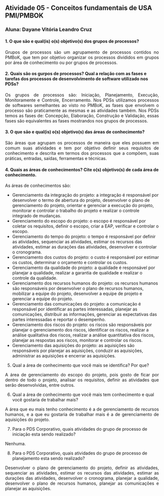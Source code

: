 ## Atividade 05 - Conceitos fundamentais de USA PMI/PMBOK
### Aluna: Dayane Vitória Leandro Cruz

#### 1. O que são e qual(is) o(s) objetivo(s) dos grupos de processos?
<p style="text-align: justify;">Grupos de processos são um agrupamento de processos contidos no PMBoK, que tem por objetivo organizar
os processos divididos em grupos por área de conhecimento ou por grupos de processos. </p>

#### 2. Quais são os gurpos de processos? Qual a relação com as fases e tarefas dos processos de desenvolvimento de software utilizado nos PDSs?
<p style="text-align: justify;">Os grupos de processos são: Iniciação, Planejamento, Execução, Monitoramente e Controle, Encerramento. 
Nos PDSs utilizamos processos de softwares semelhantes ao visto no PMBoK, as fases que envolvem o processo são praticamente as mesmas
e as atividades também. Nos PDSs temos as fases de: Concepção, Elaboração, Construção e Validação, essas fases são equivalentes as fases
mostrandos nos grupos de processos. </p>

#### 3. O que são e qual(is) o(s) objetivo(s) das áreas de conhecimento?
<p style="text-align: justify;">São áreas que agrupam os processos de maneira que eles possuem em comum suas atividades e tem por objetivo definir seus requisitos de conhecimento e descrita em termos dos processos que a compõem, suas práticas, entradas, saídas, ferramentas
e técnicas. </p>

#### 4. Quais as áreas de conhecimentos? Cite o(s) objetivo(s) de cada área de conhecimento.
<p style="text-align: justify;"> As áreas de conhecimentos são: 

- Gerenciamento da integração do projeto: a integração é responsável por desenvolver o termo de abertura do projeto, desenvolver o plano de gerenciamento do projeto, orientar e gerenciar a execução do projeto, monitorar e controlar o trabalho do projeto e realizar o controle integrado de mudanças.
- Gerenciamento do escopo do projeto: o escopo é responsável por coletar os requisitos, definir o escopo, criar a EAP, verificar e controlar o escopo.
- Gerenciamento do tempo do projeto: o tempo é responsável por definir as atividades, sequenciar as atividades, estimar os recursos das atividades, estimar as durações das atividades, desenvolver e controlar o cronograma.	
- Gerenciamento dos custos do projeto: o custo é responsável por estimar os custos, determinar o orçamento e controlar os custos.
- Gerenciamento da qualidade do projeto: a qualidade é responsável por planejar a qualidade, realizar a garantia de qualidade e	realizar o controle da qualidade.
- Gerenciamento dos recursos humanos do projeto: os recursos humanos são responsáveis por desenvolver o plano de recursos humanos, mobilizar a equipe do projeto, desenvolver a equipe de projeto e gerenciar a equipe do projeto.
- Gerenciamento das comunicações do projeto: a comunicação é responsável por identificar as partes interessadas, planejar as comunicações, distribuir as informações, gerenciar as expectativas das partes interessadas	e reportar o desempenho.	
- Gerenciamento dos riscos do projeto: os riscos são responsáveis por planejar o gerenciamento dos riscos, identificar os riscos, realizar a análise qualitativa dos riscos, realizar a análise quantitativa dos riscos, planejar as respostas aos riscos, monitorar e controlar os riscos. 
- Gerenciamento das aquisições do projeto: as aquisições são responsáveis por planejar as aquisições, conduzir as aquisições,	administrar as aquisições	e encerrar as aquisições.
</p>

5. Qual a área de conhecimento que você mais se identifica? Por que?
<p style="text-align: justify;">A área de gerenciamento do escopo do projeto, pois gosto de ficar por dentro de todo o projeto, analisar os requisitos, definir as atividades que serão desenvolvidas, entre outros. </p>

6. Qual a área de conhecimento que você mais tem conhecimento e qual você gostaria de trabalhar mais?
<p style="text-align: justify;">A área que eu mais tenho conhecimento é a de gerenciamento de recursos humanos, e a que eu gostaria de trabalhar mais é a de gerenciamento de aquisições do projeto. </p>

7. Para o PDS Corporativo, quais atividades do grupo de processo de iniciação esta sendo realizado?
<p style="text-align: justify;">Nenhuma. </p>

8. Para o PDS Corporativo, quais atividades do grupo de processo de planejamento esta sendo realizado?
<p style="text-align: justify;"> Desenvolver o plano de gerenciamento do projeto, definir as atividades, sequenciar as atividades, estimar os recursos das atividades, estimar as durações das atividades, desenvolver o cronograma, planejar a qualidade, desenvolver o plano de recursos humanos, planejar as comunicações e planejar as aquisições. </p>
